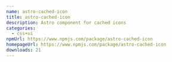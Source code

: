 ```yaml
---
name: astro-cached-icon
title: astro-cached-icon
description: Astro component for cached icons
categories:
  - css+ui
npmUrl: https://www.npmjs.com/package/astro-cached-icon
homepageUrl: https://www.npmjs.com/package/astro-cached-icon
downloads: 21
---
```

